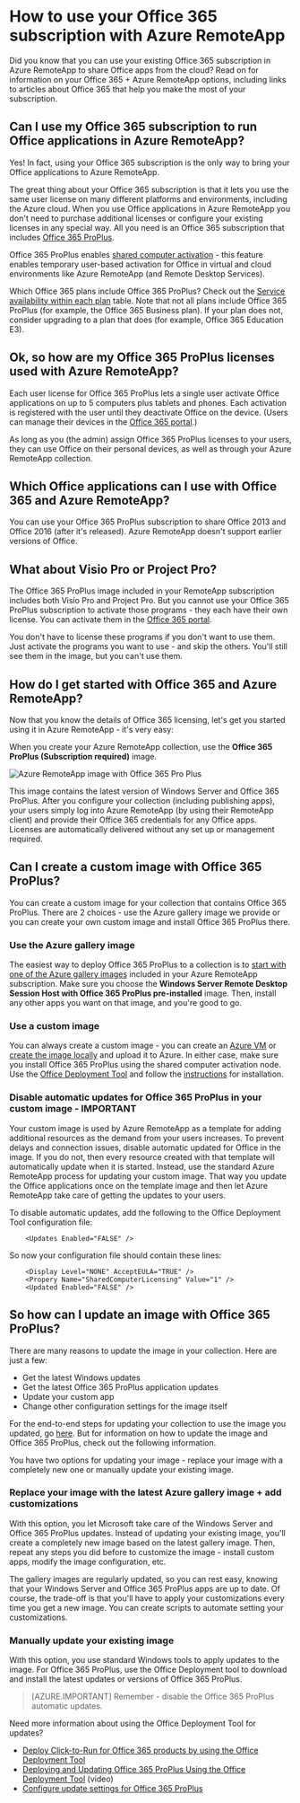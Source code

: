
<properties 
    pageTitle="How to use your Office 365 subscription with Azure RemoteApp"
	description="Learn how you can use your Office 365 subscription in Azure RemoteApp to share Office apps."
	services="remoteapp"
	documentationCenter="" 
	authors="piotrci;lizap" 
	manager="mbaldwin" />

<tags 
    ms.service="remoteapp" 
    ms.workload="compute" 
    ms.tgt_pltfrm="na" 
    ms.devlang="na" 
    ms.topic="article" 
    ms.date="09/02/2015" 
    ms.author="elizapo" />



# How to use your Office 365 subscription with Azure RemoteApp

Did you know that you can use your existing Office 365 subscription in Azure RemoteApp to share Office apps from the cloud? Read on for information on your Office 365 + Azure RemoteApp options, including links to articles about Office 365 that help you make the most of your subscription.

## Can I use my Office 365 subscription to run Office applications in Azure RemoteApp?

Yes! In fact, using your Office 365 subscription is the only way to bring your Office applications to Azure RemoteApp.

The great thing about your Office 365 subscription is that it lets you use the same user license on many different platforms and environments, including the Azure cloud. When you use Office applications in Azure RemoteApp you don't need to purchase additional licenses or configure your existing licenses in any special way. All you need is an Office 365 subscription that includes [Office 365 ProPlus](https://technet.microsoft.com/library/Gg702619.aspx).

Office 365 ProPlus enables [shared computer activation](https://technet.microsoft.com/library/Dn782860.aspx) - this feature enables temporary user-based activation for Office in virtual and cloud environments like Azure RemoteApp (and Remote Desktop Services).

Which Office 365 plans include Office 365 ProPlus? Check out the [Service availability within each plan](https://technet.microsoft.com/library/office-365-plan-options.aspx) table. Note that not all plans include Office 365 ProPlus (for example, the Office 365 Business plan). If your plan does not, consider upgrading to a plan that does (for example, Office 365 Education E3).

## Ok, so how are my Office 365 ProPlus licenses used with Azure RemoteApp?

Each user license for Office 365 ProPlus lets a single user activate Office applications on up to 5 computers plus tablets and phones. Each activation is registered with the user until they deactivate Office on the device. (Users can manage their devices in the [Office 365 portal](https://portal.office365.com/).)

As long as you (the admin) assign Office 365 ProPlus licenses to your users, they can use Office on their personal devices, as well as through your Azure RemoteApp collection.

## Which Office applications can I use with Office 365 and Azure RemoteApp?

You can use your Office 365 ProPlus subscription to share Office 2013 and Office 2016 (after it's released). Azure RemoteApp doesn't support earlier versions of Office.

## What about Visio Pro or Project Pro?

The Office 365 ProPlus image included in your RemoteApp subscription includes both Visio Pro and Project Pro. But you cannot use your Office 365 ProPlus subscription to activate those programs - they each have their own license. You can activate them in the [Office 365 portal](https://portal.office365.com/). 

You don't have to license these programs if you don't want to use them. Just activate the programs you want to use - and skip the others. You'll still see them in the image, but you can't use them. 

## How do I get started with Office 365 and Azure RemoteApp?

Now that you know the details of Office 365 licensing, let's get you started using it in Azure RemoteApp - it's very easy:

When you create your Azure RemoteApp collection, use the **Office 365 ProPlus (Subscription required)** image.

![Azure RemoteApp image with Office 365 Pro Plus](./media/remoteapp-officesubscription/remoteapp-officeimage.png)


This image contains the latest version of Windows Server and Office 365 ProPlus. After you configure your collection (including publishing apps), your users simply log into Azure RemoteApp (by using their RemoteApp client) and provide their Office 365 credentials for any Office apps. Licenses are automatically delivered without any set up or management required.

## Can I create a custom image with Office 365 ProPlus?

You can create a custom image for your collection that contains Office 365 ProPlus. There are 2 choices - use the Azure gallery image we provide or you can create your own custom image and install Office 365 ProPlus there.

### Use the Azure gallery image

The easiest way to deploy Office 365 ProPlus to a collection is to [start with one of the Azure gallery images](remoteapp-image-on-azurevm.md) included in your Azure RemoteApp subscription. Make sure you choose the **Windows Server Remote Desktop Session Host with Office 365 ProPlus pre-installed** image. Then, install any other apps you want on that image, and you're good to go.

### Use a custom image

You can always create a custom image - you can create an [Azure VM](remoteapp-image-on-azurevm.md) or [create the image locally](remoteapp-create-custom-image.md) and upload it to Azure. In either case, make sure you install Office 365 ProPlus using the shared computer activation node. Use the [Office Deployment Tool](http://blogs.technet.com/b/odsupport/archive/2014/07/11/using-the-office-deployment-tool.aspx) and follow the [instructions](https://technet.microsoft.com/library/Dn782858.aspx) for installation.  

### Disable automatic updates for Office 365 ProPlus in your custom image - IMPORTANT

Your custom image is used by Azure RemoteApp as a template for adding additional resources as the demand from your users increases. To prevent delays and connection issues, disable automatic updated for Office in the image. If you do not, then every resource created with that template will automatically update when it is started. Instead, use the standard Azure RemoteApp process for updating your custom image. That way you update the Office applications once on the template image and then let Azure RemoteApp take care of getting the updates to your users.

To disable automatic updates, add the following to the Office Deployment Tool configuration file:

		<Updates Enabled="FALSE" />

So now your configuration file should contain these lines:
	
		<Display Level="NONE" AcceptEULA="TRUE" />
		<Propery Name="SharedComputerLicensing" Value="1" />
		<Updated Enabled="FALSE" />

## So how can I update an image with Office 365 ProPlus?

There are many reasons to update the image in your collection. Here are just a few:

- Get the latest Windows updates 
- Get the latest Office 365 ProPlus application updates
- Update your custom app
- Change other configuration settings for the image itself

For the end-to-end steps for updating your collection to use the image you updated, go [here](remoteapp-update.md). But for information on how to update the image and Office 365 ProPlus, check out the following information.

You have two options for updating your image - replace your image with a completely new one or manually update your existing image.

### Replace your image with the latest Azure gallery image + add customizations
With this option, you let Microsoft take care of the Windows Server and Office 365 ProPlus updates. Instead of updating your existing image, you'll create a completely new image based on the latest gallery image. Then, repeat any steps you did before to customize the image - install custom apps, modify the image configuration, etc.

The gallery images are regularly updated, so you can rest easy, knowing that your Windows Server and Office 365 ProPlus apps are up to date. Of course, the trade-off is that you'll have to apply your customizations every time you get a new image. You can create scripts to automate setting your customizations.

### Manually update your existing image

With this option, you use standard Windows tools to apply updates to the image. For Office 365 ProPlus, use the Office Deployment tool to download and install the latest updates or versions of Office 365 ProPlus.

> [AZURE.IMPORTANT] Remember - disable the Office 365 ProPlus automatic updates.

Need more information about using the Office Deployment Tool for updates?

- [Deploy Click-to-Run for Office 365 products by using the Office Deployment Tool](https://technet.microsoft.com/library/JJ219423.aspx)
- [Deploying and Updating Office 365 ProPlus Using the Office Deployment Tool](https://channel9.msdn.com/Events/Ignite/2015/BRK3168) (video)
- [Configure update settings for Office 365 ProPlus](https://technet.microsoft.com/library/dn761708.aspx)
